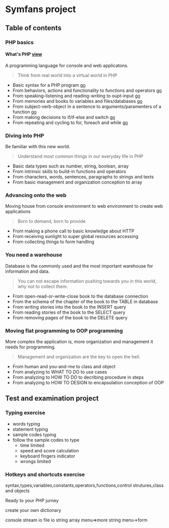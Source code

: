 # Symfans project

## Table of contents

### PHP basics

#### What's PHP [view](php_basics/what-is-php.md)

A programming language for console and web applicatons.

> Think from real world into a virtual world in PHP

* Basic syntax for a PHP program [go](php_basics/what-is-php.md#what-should-i-do-in-the-first-)
* From behaviors, actions and functionality to functions and operators [go](php_basics/what-is-php.md#how-to-identify-behaviors-or-actions)
* From speaking-listening and reading-writing to oupt-input [go](php_basics/what-is-php.md#what-php-programs-can-do-)
* From memories and books to variables and files/databases [go](php_basics/what-is-php.md#how-to-store-things)
* From subject-verb-object in a sentence to arguments/paramenters of a function [go](php_basics/what-is-php.md#whats-the-object-of-verb-for-php-functions)
* From making decisions to if/if-else and switch [go](php_basics/what-is-php.md#how-to-make-decision)
* From repeating and cycling to for, foreach and while [go](php_basics/what-is-php.md#how-to-repeat-doing-things)

### Diving into PHP

Be familiar with this new world.

> Understand most common things in our everyday life in PHP

* Basic data types such as number, string, boolean, array
* From intrinsic skills to build-in functions and operators
* From characters, words, sentences, paragraphs to strings and texts
* From basic management and organization conception to array

### Advancing onto the web

Moving house from console environment to web environment to create web applications

> Born to demand, born to provide

* From making a phone call to basic knowledge about HTTP
* From receiving sunlight to super global resources accessing
* From collecting things to form handling

### You need a warehouse

Database is the commonly used and the most important warehouse for information and data.

> You can not escape information pushing towards you in this world, why not to collect them.

* From open-read-or-write-close book to the database connection
* From the schema of the chapter of the book to the TABLE in database
* From writing stories into the book to the INSERT query
* From reading stories of the book to the SELECT query
* From removing pages of the book to the DELETE query

### Moving flat programming to OOP programming

More complex the application is, more organization and management it needs for programming.

> Management and organization are the key to open the hell.

* From human and you-and-me to class and object
* From analyzing to WHAT TO DO to use cases
* From analyzing to HOW TO DO to decribing procedure in steps 
* From analyzing to HOW TO DESIGN to encapsulation conception of OOP




## Test and examination project

### Typing exercise

* words typing
* statement typing
* sample codes typing
* follow the sample codes to type
    * time limited
    * speed and score calculation
    * keyboard fingers indicator
    * wrongs limited

### Hotkeys and shortcuts exercise




syntax,types,variables,constants,operators,functions,control strutures,class and objects


Ready to your PHP jurney

create your own dictionary

console
stream io
file io
string
array
menu=>more string
menu->form











